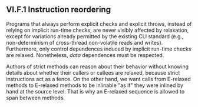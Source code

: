 ## VI.F.1 Instruction reordering

Programs that always perform explicit checks and explicit throws, instead of relying on implicit run-time checks, are never visibly affected by relaxation, except for variations already permitted by the existing CLI standard (e.g., non-determinism of cross-thread non-volatile reads and writes). Furthermore, only control dependences induced by implicit run-time checks are relaxed. Nonetheless, *data* dependences must be respected.

Authors of strict methods can reason about their behavior without knowing details about whether their callers or callees are relaxed, because strict instructions act as a fence. On the other hand, we want calls from E-relaxed methods to E-relaxed methods to be inlinable "as if" they were inlined by hand at the source level. That is why an E-relaxed sequence is allowed to span between methods.
